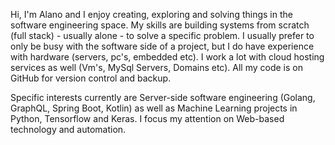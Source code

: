 Hi, I'm Alano and I enjoy creating, exploring and solving things in the software engineering space.
My skills are building systems from scratch (full stack) - usually alone - to solve a specific problem. I
usually prefer to only be busy with the software side of a project, but I do have experience with hardware (servers,
pc's, embedded etc). I work a lot with cloud hosting services as well (Vm's, MySql Servers, Domains etc).
All my code is on GitHub for version control and backup.
          
Specific interests currently are Server-side software engineering (Golang, GraphQL, Spring Boot, Kotlin) as
well as Machine Learning projects in Python, Tensorflow and Keras. I focus my attention on Web-based
technology and automation.
